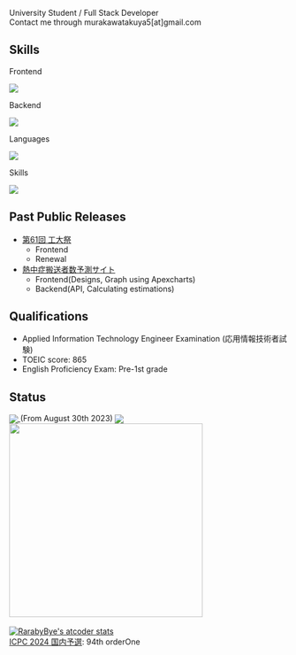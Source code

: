 University Student / Full Stack Developer<br>
Contact me through murakawatakuya5[at]gmail.com

<h2>Skills</h2>
<p>Frontend</p>
<a href="https://skillicons.dev">
  <img src="https://skillicons.dev/icons?i=html,css,scss,js,ts,react,jquery" />
</a>
<p>Backend</p>
<a href="https://skillicons.dev">
  <img src="https://skillicons.dev/icons?i=nodejs,ruby" />
</a>
<p>Languages</p>
<a href="https://skillicons.dev">
  <img src="https://skillicons.dev/icons?i=c,cpp,java,py" />
</a>
<p>Skills</p>
<a href="https://skillicons.dev">
  <img src="https://skillicons.dev/icons?i=git,github,githubactions,firebase,gcp,postman,vscode,clion,eclipse,atom" />
</a>

<h2>Past Public Releases</h2>
<ul>
  <li>
    <a href="https://koudaisai.com/61st/">第61回 工大祭</a>
    <ul>
      <li>Frontend</li>
      <li>Renewal</li>
    </ul>
  </li>
  <li>
    <a href="https://heatstroke.jp/">熱中症搬送者数予測サイト</a>
    <ul>
      <li>Frontend(Designs, Graph using Apexcharts)</li>
      <li>Backend(API, Calculating estimations)</li>
    </ul>
  </li>
</ul>

<h2>Qualifications</h2>
<ul>
  <li>Applied Information Technology Engineer Examination (応用情報技術者試験)</li>
  <li>TOEIC score: 865</li>
  <li>English Proficiency Exam: Pre-1st grade</li>
</ul>

<h2>Status</h2>
<a href="https://wakatime.com/@4fc8088f-5a18-4f4b-99be-28a739b8cc1c">
  <img align="center" src="https://wakatime.com/badge/user/4fc8088f-5a18-4f4b-99be-28a739b8cc1c.svg" />
</a>
(From August 30th 2023)
<img align="center" src="https://github-readme-stats.vercel.app/api/top-langs/?username=MurakawaTakuya&layout=compact" />
<a href="https://github.com/Raraby/github-readme-stats">
  <img align="center" height="350" src="https://github-readme-stats.vercel.app/api/wakatime?username=@MurakawaTakuya&layout=compact" />
</a>
<br><br>
<a href="https://github.com/iwbc-mzk/atcoder-readme-stats">
  <img src="https://atcoder-readme-stats.vercel.app/stats/RarabyBye?show_history=5&width=300" alt="RarabyBye's atcoder stats" />
</a>
<br>
<a href="https://icpc.iisf.or.jp/2024-yokohama/domestic/icpc-2024-result/">ICPC 2024 国内予選</a>:  94th orderOne
